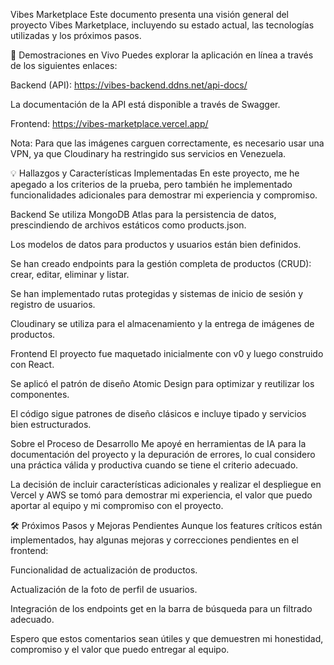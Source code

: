 Vibes Marketplace
Este documento presenta una visión general del proyecto Vibes Marketplace, incluyendo su estado actual, las tecnologías utilizadas y los próximos pasos.

🔗 Demostraciones en Vivo
Puedes explorar la aplicación en línea a través de los siguientes enlaces:

Backend (API): https://vibes-backend.ddns.net/api-docs/

La documentación de la API está disponible a través de Swagger.

Frontend: https://vibes-marketplace.vercel.app/

Nota: Para que las imágenes carguen correctamente, es necesario usar una VPN, ya que Cloudinary ha restringido sus servicios en Venezuela.

💡 Hallazgos y Características Implementadas
En este proyecto, me he apegado a los criterios de la prueba, pero también he implementado funcionalidades adicionales para demostrar mi experiencia y compromiso.

Backend
Se utiliza MongoDB Atlas para la persistencia de datos, prescindiendo de archivos estáticos como products.json.

Los modelos de datos para productos y usuarios están bien definidos.

Se han creado endpoints para la gestión completa de productos (CRUD): crear, editar, eliminar y listar.

Se han implementado rutas protegidas y sistemas de inicio de sesión y registro de usuarios.

Cloudinary se utiliza para el almacenamiento y la entrega de imágenes de productos.

Frontend
El proyecto fue maquetado inicialmente con v0 y luego construido con React.

Se aplicó el patrón de diseño Atomic Design para optimizar y reutilizar los componentes.

El código sigue patrones de diseño clásicos e incluye tipado y servicios bien estructurados.

Sobre el Proceso de Desarrollo
Me apoyé en herramientas de IA para la documentación del proyecto y la depuración de errores, lo cual considero una práctica válida y productiva cuando se tiene el criterio adecuado.

La decisión de incluir características adicionales y realizar el despliegue en Vercel y AWS se tomó para demostrar mi experiencia, el valor que puedo aportar al equipo y mi compromiso con el proyecto.

🛠️ Próximos Pasos y Mejoras Pendientes
Aunque los features críticos están implementados, hay algunas mejoras y correcciones pendientes en el frontend:

Funcionalidad de actualización de productos.

Actualización de la foto de perfil de usuarios.

Integración de los endpoints get en la barra de búsqueda para un filtrado adecuado.

Espero que estos comentarios sean útiles y que demuestren mi honestidad, compromiso y el valor que puedo entregar al equipo.

